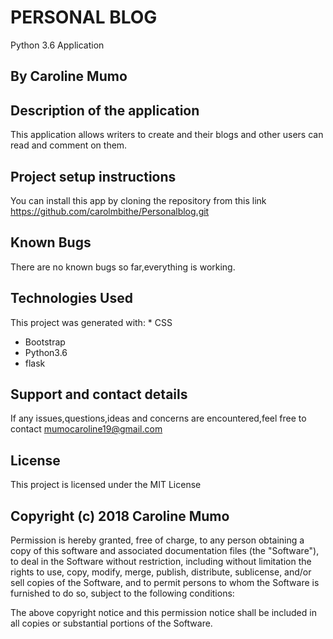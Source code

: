 # PERSONAL BLOG
Python 3.6 Application

## By Caroline Mumo

## Description of the application
This application allows writers to create and their blogs and other users can read and comment on them.

## Project setup instructions
You can install this app by cloning the repository from this link https://github.com/carolmbithe/Personalblog.git

## Known Bugs
There are no known bugs so far,everything is working.


## Technologies Used
This project was generated with: * CSS</br  >
* Bootstrap</br  >
* Python3.6</br  >
* flask</br  >


## Support and contact details
 If any issues,questions,ideas and concerns are encountered,feel free to contact mumocaroline19@gmail.com

## License
This project is licensed under the MIT License

## Copyright (c) 2018 Caroline Mumo
Permission is hereby granted, free of charge, to any person obtaining a copy
of this software and associated documentation files (the "Software"), to deal
in the Software without restriction, including without limitation the rights
to use, copy, modify, merge, publish, distribute, sublicense, and/or sell
copies of the Software, and to permit persons to whom the Software is
furnished to do so, subject to the following conditions:

The above copyright notice and this permission notice shall be included in
all copies or substantial portions of the Software.
